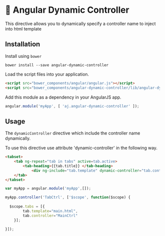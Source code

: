 # :rocket: Angular Dynamic Controller

This directive allows you to dynamically specify a controller name to inject into html template 

## Installation

Install using `bower`

    bower install --save angular-dynamic-controller

Load the script files into your application.

```html
<script src="bower_components/angular/angular.js"></script>
<script src="bower_components/angular-dynamic-controller/lib/angular-dynamic-controller.js"></script>
```

Add this module as a dependency in your AngularJS app.

```javascript
angular.module('myApp', [ 'aj.angular-dynamic-controller' ]);
```

## Usage

The `dynamicController` directive which include the controller name dynamically.

To use this directive use attribute 'dynamic-controller' in the following way.

```html
<tabset> 
	<tab ng-repeat="tab in tabs" active=tab.active> 
		<tab-heading>{{tab.title}} </tab-heading>
			<div ng-include="tab.template" dynamic-controller="tab.controller"></div>
	</tab> 
</tabset>
```

```javascript
var myApp = angular.module('myApp',[]);

myApp.controller('TabCtrl', ['$scope', function($scope) {
  
  $scope.tabs = [{
  		tab.template="main.html",
  		tab.controller="MainCtrl"
	}];

}]);
```
